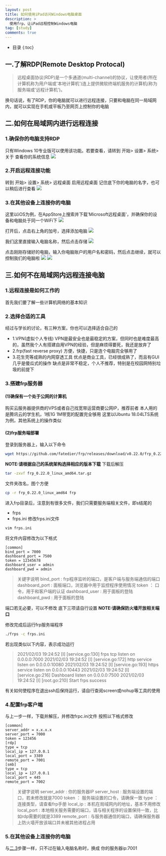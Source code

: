 ```yaml
---
layout: post
title: 如何使用iPad访问Windows电脑桌面
description: >
  使用frp，让iPad远程控制Windows电脑
tag: [study]
comments: true
---
```

* 目录
{:toc}

## 一.了解RDP(Remote Desktop Protocal)
> 远程桌面协议(RDP)是一个多通道(multi-channel)的协议，让使用者(所在计算机称为用户端或'本地计算机')连上提供微软终端机服务的计算机(称为服务端或'远程计算机')。 

换句话说，有了RDP，你的电脑就可以进行远程连接，只要和电脑在同一局域网内，就可以实现在手机或平板乃至网页上控制你的电脑

## 二.如何在局域网内进行远程连接
### 1.确保你的电脑支持RDP
只有Windows 10专业版可以使用该功能。若要查看，请转到 开始> 设置> 系统> 关于 查看你的系统信息
![](../_data/img/21020301.png)

### 2.开启远程连接功能
转到 开始> 设置> 系统> 远程桌面 启用远程桌面
记住底下你的电脑的名字，也可以稍后进行查看
![](../_data/img/21020302.png)

### 3.在其他设备上连接你的电脑
这里以iOS为例，在AppStore上搜索并下载'Microsoft远程桌面'，并确保你的设备和电脑处于同一个WiFi下
![](../_data/img/21020303.png)

打开后，点击右上角的加号，选择添加电脑
![](.../../../_data/img/21020304.png)

我们这里直接输入电脑名称，然后点击存储
![](../_data/img/21020305.png)

点击刚刚存储好的电脑，输入你电脑账户的用户名和密码，然后点击继续，就可以控制我们的电脑啦
![](../_data/img/21020306.png)
![](../_data/img/21020307.png)

## 三.如何不在局域网内远程连接电脑
### 1.远程连接是如何工作的
首先我们要了解一些计算机网络的基本知识
### 2.选择合适的工具
经过与学长的讨论，有三种方案，你也可以选择适合自己的
* 1.VPN(虚拟个人专线)
    VPN是最安全也是最稳定的方案，但同时也是难度最高的，虽然我个人有搭建自用VPN的经验，但是麻烦得要死，我还是放弃了
* 2.frp(fast reverse proxy)
    方便，快捷，只是连个电脑完全够用了
* 3.花生壳等成熟的内网穿透工具
    优点是商业工具，已经很成熟了，而且有GUI几乎是傻瓜式的操作
    缺点是非常不稳定，个人不推荐，特别是在校园网特别垃圾的前提下
### 3.搭建frp服务器
#### (1)确保有一个处于公网的计算机
购买云服务器提供商的VPS或者自己找宽带运营商要公网IP，推荐前者
本人用的是腾讯云的学生机，1核1G 1M带宽的配置完全够用
这里以Ubuntu 18.04LTS系统为例，其他系统上的操作类似
#### (2)frp服务端部署
登录到服务器上，输入以下命令
```bash
wget https://github.com/fatedier/frp/releases/download/v0.22.0/frp_0.22.0_linux_amd64.tar.gz
```
**NOTE:请根据自己的系统架构选择相应的版本下载**
下载后解压
```bash
tar -zxvf frp_0.22.0_linux_amd64.tar.gz
```
文件夹改名，图个方便
```bash
cp -r frp_0.22.0_linux_amd64 frp
```
进入frp目录后，注意到有很多文件，我们只需要服务端相关文件，即s结尾的
* frps
* frps.ini
修改frps.ini文件
```bash
vim frps.ini
```
将文件内容修改为以下格式
```text
[common]
bind_port = 7000
dashboard_port = 7500
token = 12345678
dashboard_user = admin
dashboard_pwd = admin
```
>关键字说明
bind_port : frp程序监听的端口，是客户端与服务端通信的端口
dashboard_port : 面板端口，浏览器中用于监控程序使用情况
token ： 口令，用于和客户端的认证
dashboard_user : 用于面板的登陆
dashboard_pwd : 用于面板的登陆

端口若无必要，可以不修改
底下三项请自行设置
**NOTE:请确保防火墙开放相关端口**

修改完成后运行frp服务端程序
```bash
./frps -c frps.ini
```
若出现类似以下内容，表示成功运行
>2021/02/03 19:24:52 [I] [service.go:130] frps tcp listen on 0.0.0.0:7000
2021/02/03 19:24:52 [I] [service.go:172] http service listen on 0.0.0.0:10080
2021/02/03 19:24:52 [I] [service.go:193] https service listen on 0.0.0.0:10443
2021/02/03 19:24:52 [I] [service.go:216] Dashboard listen on 0.0.0.0:7500
2021/02/03 19:24:52 [I] [root.go:210] Start frps success

有关如何使程序在退出ssh后保持运行，请自行查阅screen或nohup等工具的使用
### 4.配置frp客户端
与上一步一样，下载并解压，并修改frpc.ini文件
按照以下格式修改
```text
[common]
server_addr = x.x.x.x
server_port = 7000
token = 123456
[rdp]
type = tcp
local_ip = 127.0.0.1           
local_port = 3389
remote_port = 7001  
[smb]
type = tcp
local_ip = 127.0.0.1
local_port = 445
remote_port = 7002
```
>关键字说明
server_addr : 你的服务器IP
server_host : 服务端设置的端口，若未修改就是7000
token ： 服务端设置的口令，请确保一致
type ： 连接类型，请查看frp手册
local_ip : 本机在局域网内的地址，基本不用修改
local_port : 本地相关服务需要的端口，请与相关程序的设置保持一致，比如rdp需要的就是3389
remote_port : 与服务器通信的端口，请确保服务器上防火墙开放该端口并未被其他进程占用
### 5.在其他设备上连接你的电脑
与[二.3](#3在其他设备上连接你的电脑)步骤一样，只不过在输入电脑名称时，换成 你的服务器ip:7001